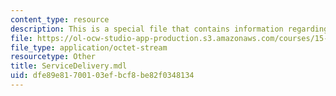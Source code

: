 ```yaml
---
content_type: resource
description: This is a special file that contains information regarding service delivery.
file: https://ol-ocw-studio-app-production.s3.amazonaws.com/courses/15-872-system-dynamics-ii-fall-2013/dfe89e81700103efbcf8be82f0348134_ServiceDelivery.mdl
file_type: application/octet-stream
resourcetype: Other
title: ServiceDelivery.mdl
uid: dfe89e81-7001-03ef-bcf8-be82f0348134
---
```


